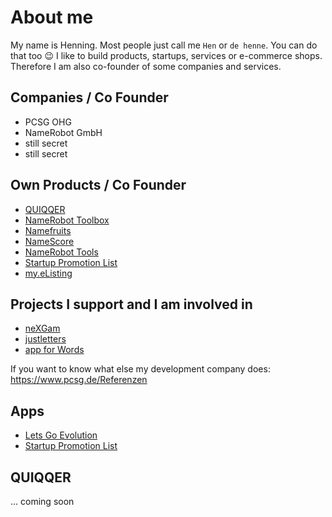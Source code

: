 About me
======

My name is Henning. Most people just call me `Hen` or `de henne`. You can do that too :wink:
I like to build products, startups, services or e-commerce shops. Therefore I am also co-founder of some companies and services.

Companies / Co Founder
------

- PCSG OHG
- NameRobot GmbH
- still secret
- still secret

Own Products / Co Founder
------

- [QUIQQER](https://www.quiqqer.com/)
- [NameRobot Toolbox](https://www.namerobot.de/toolbox)
- [Namefruits](https://www.namefruits.com)
- [NameScore](https://www.namescore.io)
- [NameRobot Tools](https://tools.namerobot.com)
- [Startup Promotion List](https://startup-promotion-list.quiqqer.com)
- [my.eListing](https://www.my-elisting.com/)

Projects I support and I am involved in
------

- [neXGam](https://www.nexgam.de)
- [justletters](https://www.justletters.de)
- [app for Words](https://www.appsforwords.com/)

If you want to know what else my development company does: https://www.pcsg.de/Referenzen

Apps
------

- [Lets Go Evolution](https://play.google.com/store/apps/details?id=de.pcsg.letsgoevolution&hl=de)
- [Startup Promotion List](https://play.google.com/store/apps/details?id=de.pcsg.startuppromotionlist&hl=de)

QUIQQER
------

... coming soon

